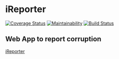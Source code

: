 # iReporter
[![Coverage Status](https://coveralls.io/repos/github/Kamania/iReporter_API/badge.svg?branch=develop)](https://coveralls.io/github/Kamania/iReporter_API?branch=develop)
[![Maintainability](https://api.codeclimate.com/v1/badges/b081bcf0912515a28953/maintainability)](https://codeclimate.com/github/Kamania/iReporter_API/maintainability)
[![Build Status](https://travis-ci.com/Kamania/iReporter_API.svg?branch=develop)](https://travis-ci.com/Kamania/iReporter_API)
## Web App to report corruption


[iReporter](https://kamania.github.io/iReporter/UI)
